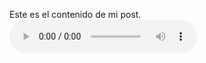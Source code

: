 ---
---
Este es el contenido de mi post.
<audio src="/assets/audio/siempre-es-hoy.mp3" preload="auto" controls="controls" type="audio/mp3">
  Your browser doesn't support the <code>audio</code> element.
</audio>
